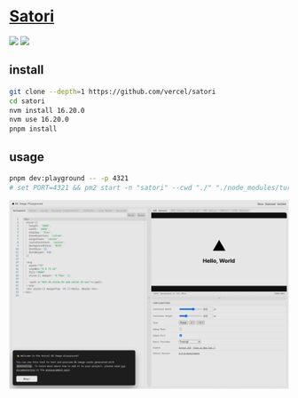 # [Satori](https://github.com/vercel/satori)

![](https://img.shields.io/github/license/vercel/satori) ![](https://img.shields.io/github/last-commit/scillidan/satori/main?label=last%20commit%20(fork))

## install

```sh
git clone --depth=1 https://github.com/vercel/satori
cd satori
nvm install 16.20.0
nvm use 16.20.0
pnpm install
```

## usage

```sh
pnpm dev:playground -- -p 4321
# set PORT=4321 && pm2 start -n "satori" --cwd "./" "./node_modules/turbo/bin/turbo" -- dev --filter=satori-playground...
```

![satori](/_image/optWeb/satori.png)
